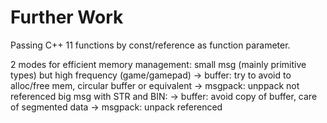 # Further Work

Passing C++ 11 functions by const/reference as function parameter.

2 modes for efficient memory management:
  small msg (mainly primitive types) but high frequency (game/gamepad)
    -> buffer: try to avoid to alloc/free mem, circular buffer or equivalent
    -> msgpack: unppack not referenced
  big msg with STR and BIN:
    -> buffer: avoid copy of buffer, care of segmented data
    -> msgpack: unpack referenced
